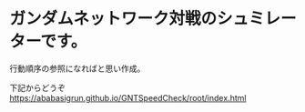 # ガンダムネットワーク対戦のシュミレーターです。

行動順序の参照になればと思い作成。

下記からどうぞ
https://ababasigrun.github.io/GNTSpeedCheck/root/index.html

